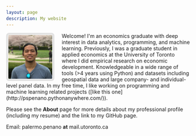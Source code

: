 ```yaml
---
layout: page
description: My website
---
```


<img height="120" width="120" style="padding:1px; border: 5px solid #E2E2E2; border-radius:8px; margin-right: 20px" align="left" src="images/profile_pic_cropped.jpeg">
Welcome! I'm an economics graduate with deep interest in data analytics, programming, and machine learning. Previously, I was a graduate student in applied economics at the University of Toronto where I did empirical research on economic development. Knowledgeable in a wide range of tools (>4 years using Python) and datasets
including geospatial data and large company- and individual-level panel data. In my free time, I like working on programming and machine learning related projects ([like this one](http://pspenano.pythonanywhere.com/)).

Please see the __About__ page for more details about my professional profile (including my resume) and the link to my GitHub page.


Email: palermo.penano **at** mail.utoronto.ca <br/>



<!-- Last update: November 2016 -->

[1]: https://en.wikipedia.org/wiki/Geographic_information_system